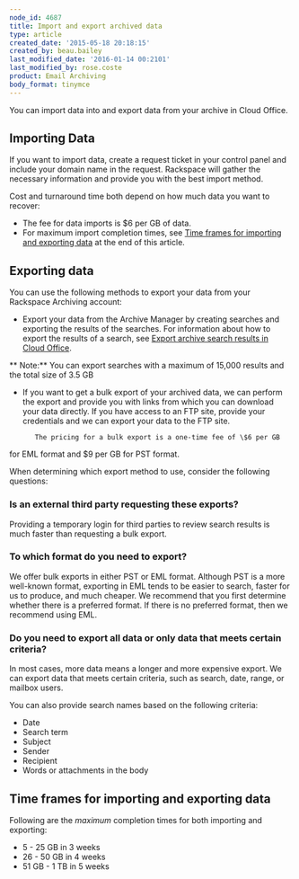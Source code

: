 ```yaml
---
node_id: 4687
title: Import and export archived data
type: article
created_date: '2015-05-18 20:18:15'
created_by: beau.bailey
last_modified_date: '2016-01-14 00:2101'
last_modified_by: rose.coste
product: Email Archiving
body_format: tinymce
---
```


You can import data into and export data from your archive in Cloud
Office.

Importing Data
--------------

If you want to import data, create a request ticket in your control
panel and include your domain name in the request. Rackspace will gather
the necessary information and provide you with the best import method. 

Cost and turnaround time both depend on how much data you want to
recover:

-   The fee for data imports is \$6 per GB of data.
-   For maximum import completion times, see [Time frames for importing
    and exporting data](#maxtime) at the end of this article.

Exporting data
--------------

You can use the following methods to export your data from your
Rackspace Archiving account:

-   Export your data from the Archive Manager by creating searches and
    exporting the results of the searches. For information about how to
    export the results of a search, see [Export archive search results
    in Cloud
    Office](https://www.rackspace.com/knowledge_center/article/export-archive-search-results-in-cloud-office).

**           Note:** You can export searches with a maximum of 15,000
results and the total size of 3.5 GB 

-   If you want to get a bulk export of your archived data, we can
    perform the export and provide you with links from which you can
    download your data directly. If you have access to an FTP site,
    provide your credentials and we can export your data to the FTP
    site.

           The pricing for a bulk export is a one-time fee of \$6 per GB
for EML format and \$9 per GB for PST format.

When determining which export method to use, consider the following
questions:

### **Is an external third party requesting these exports?**

Providing a temporary login for third parties to review search results
is much faster than requesting a bulk export.

### **To which format do you need to export?**

We offer bulk exports in either PST or EML format. Although PST is a
more well-known format, exporting in EML tends to be easier to search,
faster for us to produce, and much cheaper. We recommend that you first
determine whether there is a preferred format. If there is no preferred
format, then we recommend using EML.

### **Do you need to export all data or only data that meets certain criteria?**

In most cases, more data means a longer and more expensive export. We
can export data that meets certain criteria, such as search, date,
range, or mailbox users.

You can also provide search names based on the following criteria:

-   Date
-   Search term
-   Subject
-   Sender
-   Recipient
-   Words or attachments in the body

Time frames for importing and exporting data
--------------------------------------------

Following are the *maximum* completion times for both importing and
exporting:

-   5 - 25 GB in 3 weeks
-   26 - 50 GB in 4 weeks
-   51 GB - 1 TB in 5 weeks


